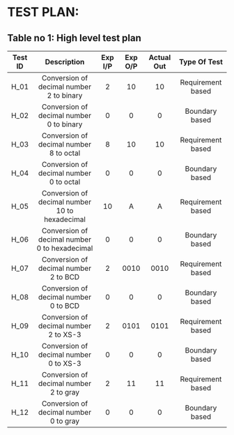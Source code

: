 # TEST PLAN:

## Table no 1: High level test plan

| **Test ID** | **Description** | **Exp I/P** | **Exp O/P** | **Actual Out** |**Type Of Test**  |    
|:---:|:---:|:---:|:---:|:---:|:---:|
|  H_01       | Conversion of decimal number 2 to binary  | 2| 10| 10 |Requirement based |
|  H_02       |Conversion of decimal number 0 to binary| 0|0|0|Boundary based    |
|  H_03       | Conversion of decimal number 8 to octal  | 8| 10| 10 |Requirement based |
|  H_04       |Conversion of decimal number 0 to octal| 0|0|0|Boundary based    |
|  H_05       | Conversion of decimal number 10 to hexadecimal  | 10| A| A |Requirement based |
|  H_06       |Conversion of decimal number 0 to hexadecimal| 0|0|0|Boundary based    |
|  H_07       | Conversion of decimal number 2 to BCD  | 2| 0010| 0010 |Requirement based |
|  H_08       |Conversion of decimal number 0 to BCD| 0|0|0|Boundary based    |
|  H_09       | Conversion of decimal number 2 to XS-3  | 2| 0101| 0101 |Requirement based |
|  H_10       |Conversion of decimal number 0 to XS-3| 0|0|0|Boundary based    |
|  H_11       | Conversion of decimal number 2 to gray  | 2| 11| 11 |Requirement based |
|  H_12       |Conversion of decimal number 0 to gray| 0|0|0|Boundary based    |

